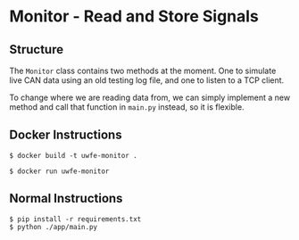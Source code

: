 # Monitor - Read and Store Signals

## Structure

The `Monitor` class contains two methods at the moment. One to simulate live CAN data using an old testing log file, and one to listen to a TCP client.

To change where we are reading data from, we can simply implement a new method and call that function in `main.py` instead, so it is flexible.

## Docker Instructions

```console
$ docker build -t uwfe-monitor .

$ docker run uwfe-monitor
```

## Normal Instructions

```
$ pip install -r requirements.txt
$ python ./app/main.py
```
